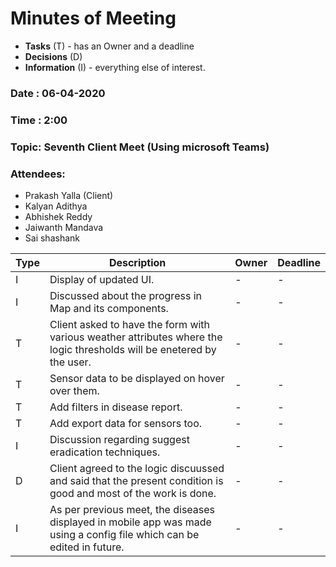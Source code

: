 # Minutes of Meeting

* **Tasks** (T) - has an Owner and a deadline
* **Decisions** (D)
* **Information** (I) - everything else of interest.
 
### Date : 06-04-2020
### Time : 2:00
### Topic: Seventh Client Meet (Using microsoft Teams)
### Attendees: 
* Prakash Yalla (Client)
* Kalyan Adithya
* Abhishek Reddy
* Jaiwanth Mandava
* Sai shashank

Type | Description | Owner | Deadline
---- | ---- | ---- | ----
I |Display of updated UI.| - | -
I |Discussed about the progress in Map and its components. | - | -
T |Client asked to have the form with various weather attributes where the logic thresholds will be enetered by the user.| - | -
T |Sensor data to be displayed on hover over them.| - | -
T |Add filters in disease report.| - | -
T |Add export data for sensors too.| - | -
I |Discussion regarding suggest eradication techniques.| - | -
D |Client agreed to the logic discuussed and said that the present condition is good and most of the work is done.| - | -
I |As per previous meet, the diseases displayed in mobile app was made using a config file which can be edited in future.| - | -